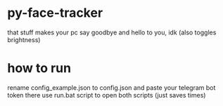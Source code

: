 # py-face-tracker

that stuff makes your pc say goodbye and hello to you, idk (also toggles brightness)

# how to run

rename config_example.json to config.json and paste your telegram bot token there
use run.bat script to open both scripts (just saves times)
